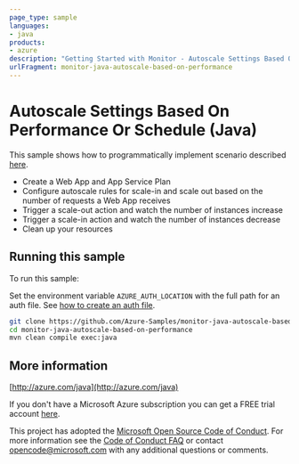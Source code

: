```yaml
---
page_type: sample
languages:
- java
products:
- azure
description: "Getting Started with Monitor - Autoscale Settings Based On Performance Or Schedule - in Java"
urlFragment: monitor-java-autoscale-based-on-performance
---
```


# Autoscale Settings Based On Performance Or Schedule (Java)

This sample shows how to programmatically implement scenario described <a href="https://docs.microsoft.com/en-us/azure/monitoring-and-diagnostics/monitor-tutorial-autoscale-performance-schedule">here</a>.

- Create a Web App and App Service Plan
- Configure autoscale rules for scale-in and scale out based on the number of requests a Web App receives
- Trigger a scale-out action and watch the number of instances increase
- Trigger a scale-in action and watch the number of instances decrease
- Clean up your resources
 

## Running this sample

To run this sample:

Set the environment variable `AZURE_AUTH_LOCATION` with the full path for an auth file. See [how to create an auth file](https://github.com/Azure/azure-libraries-for-java/blob/master/AUTH.md).

```bash
git clone https://github.com/Azure-Samples/monitor-java-autoscale-based-on-performance.git
cd monitor-java-autoscale-based-on-performance
mvn clean compile exec:java
```

## More information

[http://azure.com/java](http://azure.com/java)

If you don't have a Microsoft Azure subscription you can get a FREE trial account [here](http://go.microsoft.com/fwlink/?LinkId=330212).

This project has adopted the [Microsoft Open Source Code of Conduct](https://opensource.microsoft.com/codeofconduct/). For more information see the [Code of Conduct FAQ](https://opensource.microsoft.com/codeofconduct/faq/) or contact [opencode@microsoft.com](mailto:opencode@microsoft.com) with any additional questions or comments.
